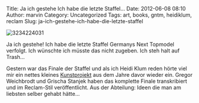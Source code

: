 Title: Ja ich gestehe Ich habe die letzte Staffel...
Date: 2012-06-08 08:10
Author: marvin
Category: Uncategorized
Tags: art, books, gntm, heidiklum, reclam
Slug: ja-ich-gestehe-ich-habe-die-letzte-staffel

![3234224031]({filename}/images/3234224031.jpg)

Ja ich gestehe! Ich habe die letzte Staffel Germanys Next Topmodel
verfolgt. Ich wünschte ich müsste das nicht zugeben. Ich steh halt auf
Trash...

Gestern war das Finale der Staffel und als ich Heidi Klum reden hörte
viel mir ein nettes kleines
[Kunstprojekt](http://www.faz.net/aktuell/gesellschaft/mode/topmodel-finale-in-reclam-optik-so-richtig-so-wusch-11560096.html)
aus dem Jahre davor wieder ein. Gregor Weichbrodt und Grischa Stanjek
haben das komplette Finale transkribiert und im Reclam-Stil
veröffentlicht. Aus der Abteilung: Ideen die man am liebsten selber
gehabt hätte...

